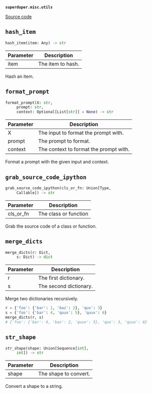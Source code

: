 **`superduper.misc.utils`** 

[Source code](https://github.com/superduper-io/superduper/blob/main/superduper/misc/utils.py)

## `hash_item` 

```python
hash_item(item: Any) -> str
```
| Parameter | Description |
|-----------|-------------|
| item | The item to hash. |

Hash an item.

## `format_prompt` 

```python
format_prompt(X: str,
     prompt: str,
     context: Optional[List[str]] = None) -> str
```
| Parameter | Description |
|-----------|-------------|
| X | The input to format the prompt with. |
| prompt | The prompt to format. |
| context | The context to format the prompt with. |

Format a prompt with the given input and context.

## `grab_source_code_ipython` 

```python
grab_source_code_ipython(cls_or_fn: Union[Type,
     Callable]) -> str
```
| Parameter | Description |
|-----------|-------------|
| cls_or_fn | The class or function |

Grab the source code of a class or function.

## `merge_dicts` 

```python
merge_dicts(r: Dict,
     s: Dict) -> dict
```
| Parameter | Description |
|-----------|-------------|
| r | The first dictionary. |
| s | The second dictionary. |

Merge two dictionaries recursively.

```python
r = {'foo': {'bar': 1, 'baz': 2}, 'qux': 3}
s = {'foo': {'bar': 4, 'quux': 5}, 'quux': 6}
merge_dicts(r, s)
# {'foo': {'bar': 4, 'baz': 2, 'quux': 5}, 'qux': 3, 'quux': 6}
```

## `str_shape` 

```python
str_shape(shape: Union[Sequence[int],
     int]) -> str
```
| Parameter | Description |
|-----------|-------------|
| shape | The shape to convert. |

Convert a shape to a string.

